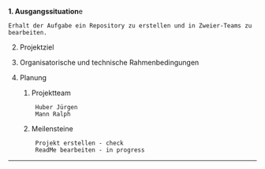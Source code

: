 <b>1. Ausgangssituation</b>e

   	Erhalt der Aufgabe ein Repository zu erstellen und in Zweier-Teams zu bearbeiten.
		
2. Projektziel

3. Organisatorische und technische Rahmenbedingungen

		
4. Planung				
	1. Projektteam

    		Huber Jürgen
    		Mann Ralph
			
	3. Meilensteine

    		Projekt erstellen - check
    		ReadMe bearbeiten - in progress
---------------------------------------------------------------------
